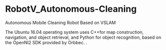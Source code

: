 # RobotV_Autonomous-Cleaning
Autonomous Mobile Cleaning Robot Based on VSLAM

The Ubuntu 16.04 operating system uses C++for map construction, navigation, and object retrieval, and Python for object recognition, based on the OpenNI2 SDK provided by Orbbec.
.
